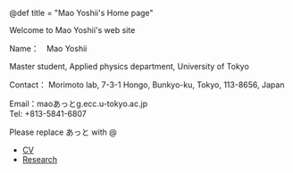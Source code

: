 @def title = "Mao Yoshii's Home page"

Welcome to Mao Yoshii's web site


Name：　Mao Yoshii

Master student, Applied physics department, University of Tokyo

Contact：
Morimoto lab, 7-3-1 Hongo, Bunkyo-ku, Tokyo, 113-8656, Japan


Email：maoあっとg.ecc.u-tokyo.ac.jp        
Tel: +813-5841-6807

Please replace あっと with @

* [CV](/English/CV_eng/)
* [Research](/English/Research_eng/)